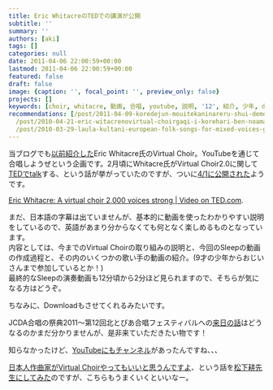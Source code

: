 ```yaml
---
title: Eric WhitacreのTEDでの講演が公開
subtitle: ''
summary: ''
authors: [aki]
tags: []
categories: null
date: 2011-04-06 22:00:59+00:00
lastmod: 2011-04-06 22:00:59+00:00
featured: false
draft: false
image: {caption: '', focal_point: '', preview_only: false}
projects: []
keywords: [choir, whitacre, 動画, 合唱, youtube, 説明, '12', 紹介, 少年, download]
recommendations: [/post/2011-04-09-koredejun-mouitekaninareru-shui-demouiteka-hazimemasita-number-darewite/,
  /post/2010-04-21-eric-witacrenovirtual-choirgaqi-i-korehari-ben-noamatiyuademoguang-marubeki/,
  /post/2010-03-29-laula-kultani-european-folk-songs-for-mixed-voices-gautinikita/]
---
```

当ブログでも[以前紹介した](http://wp.me/pvR30-eD)Eric Whitacre氏のVirtual Choir。YouTubeを通じて合唱しようぜという企画です。2月頃にWhitacre氏がVirtual Choir2.0に関して[TEDでtalk](http://twitter.com/#!/ericwhitacre/status/39104670399987712)する、という話が挙がっていたのですが、ついに[4/1に公開された](http://twitter.com/#!/ericwhitacre/status/53855011339374592)ようです。

[Eric Whitacre: A virtual choir 2,000 voices strong | Video on TED.com](http://www.ted.com/talks/eric_whitacre_a_virtual_choir_2_000_voices_strong.html).

まだ、日本語の字幕は出ていませんが、基本的に動画を使ったわかりやすい説明をしているので、英語があまり分からなくても何となく楽しめるものとなっています。  
内容としては、今までのVirtual Choirの取り組みの説明と、今回のSleepの動画の作成過程と、その内のいくつかの歌い手の動画の紹介。(9才の少年からおじいさんまで参加しているとか！)  
最終的なSleepの演奏動画も12分頃から2分ほど見られますので、そちらが気になる方はどうぞ。

ちなみに、Downloadもさせてくれるみたいです。

JCDA合唱の祭典2011〜第12回北とぴあ合唱フェスティバルへの[来日の話](http://1999-malechoirpopeye.blog.so-net.ne.jp/2011-04-05)はどうなるのかまだ分かりませんが、是非来ていただきたい物です！

知らなかったけど、[YouTubeにもチャンネル](http://www.youtube.com/user/EricWhitacresVrtlChr)があったんですね、、、

[日本人作曲家がVirtual Choirやってもいいと思うんですよ](http://twitter.com/#!/chezou/status/53076228835520513)、という話を[松下耕先生にしてみた](http://twitter.com/#!/Matsushita_Ko/status/53701877258391552)のですが、こちらもうまくいくといいなー。


